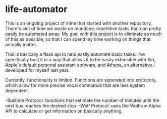 # life-automator

This is an ongoing project of mine that started with another repository. There's alot of time we waste on mundane,
repetetive tasks that can pretty easily be automated away. My goal with this project is to eliminate as much of this
as possible, so that I can spend my time working on things that actually matter.

This is basically a flask api to help easily automate basic tasks. I've specifically built it in a way that allows it to be easily extensible with 
Siri, Apple's default personal assistant software, and Athena, an alternative I developed for myself last year.

Currently, functionality is limited. Functions are seperated into protocols, which allow for more precise vocal commands that
are less system dependent.

-Bustime Protocol: functions that estimate the number of minutes until the next bus reaches the desired stop.
-Wolf Protocol: uses the Wolfram Alpha API to calculate or get information on basically anything.
